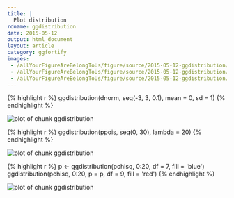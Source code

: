 ```yaml
---
title: |
  Plot distribution
rdname: ggdistribution
date: 2015-05-12
output: html_document
layout: article
category: ggfortify
images:
 - /allYourFigureAreBelongToUs/figure/source/2015-05-12-ggdistribution//ggdistribution-1.png
 - /allYourFigureAreBelongToUs/figure/source/2015-05-12-ggdistribution//ggdistribution-2.png
 - /allYourFigureAreBelongToUs/figure/source/2015-05-12-ggdistribution//ggdistribution-3.png
---
```





{% highlight r %}
ggdistribution(dnorm, seq(-3, 3, 0.1), mean = 0, sd = 1)
{% endhighlight %}

![plot of chunk ggdistribution](/allYourFigureAreBelongToUs/figure/source/2015-05-12-ggdistribution/ggdistribution-1.png) 

{% highlight r %}
ggdistribution(ppois, seq(0, 30), lambda = 20)
{% endhighlight %}

![plot of chunk ggdistribution](/allYourFigureAreBelongToUs/figure/source/2015-05-12-ggdistribution/ggdistribution-2.png) 

{% highlight r %}
p <- ggdistribution(pchisq, 0:20, df = 7, fill = 'blue')
ggdistribution(pchisq, 0:20, p = p, df = 9, fill = 'red')
{% endhighlight %}

![plot of chunk ggdistribution](/allYourFigureAreBelongToUs/figure/source/2015-05-12-ggdistribution/ggdistribution-3.png) 